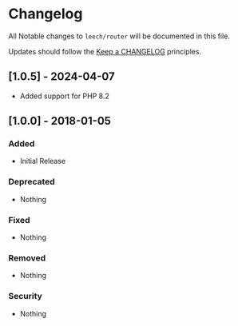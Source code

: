 # Changelog #

All Notable changes to `leech/router` will be documented in this file.

Updates should follow the [Keep a CHANGELOG](http://keepachangelog.com/) principles.

## [1.0.5] - 2024-04-07 ##
- Added support for PHP 8.2

## [1.0.0] - 2018-01-05 ##

### Added ###
- Initial Release

### Deprecated ###
- Nothing

### Fixed ###
- Nothing

### Removed ###
- Nothing

### Security ###
- Nothing